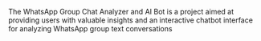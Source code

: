 
The WhatsApp Group Chat Analyzer and AI Bot is a project aimed at providing users with valuable insights and an interactive chatbot interface for analyzing 
WhatsApp group text conversations
